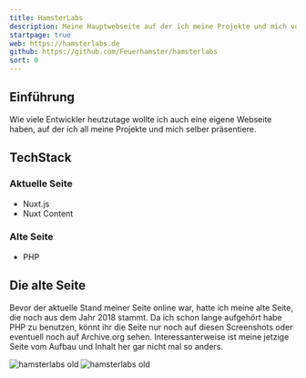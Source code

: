 ```yaml
---
title: HamsterLabs
description: Meine Hauptwebseite auf der ich meine Projekte und mich vorstelle, sowie einen kleinen Webentwickler-Blog führe.
startpage: true
web: https://hamsterlabs.de
github: https://github.com/Feuerhamster/hamsterlabs
sort: 0
---
```


## Einführung
Wie viele Entwickler heutzutage wollte ich auch eine eigene Webseite haben, auf der ich all meine Projekte und mich selber präsentiere.

## TechStack
### Aktuelle Seite
- Nuxt.js
- Nuxt Content
### Alte Seite
- PHP

## Die alte Seite
Bevor der aktuelle Stand meiner Seite online war, hatte ich meine alte Seite, die noch aus dem Jahr 2018 stammt.
Da ich schon lange aufgehört habe PHP zu benutzen, könnt ihr die Seite nur noch auf diesen Screenshots oder eventuell noch auf Archive.org sehen.
Interessanterweise ist meine jetzige Seite vom Aufbau und Inhalt her gar nicht mal so anders.

![hamsterlabs old](/blog-assets/hamsterlabs-old-startpage.png)
![hamsterlabs old](/blog-assets/hamsterlabs-old-projects.png)